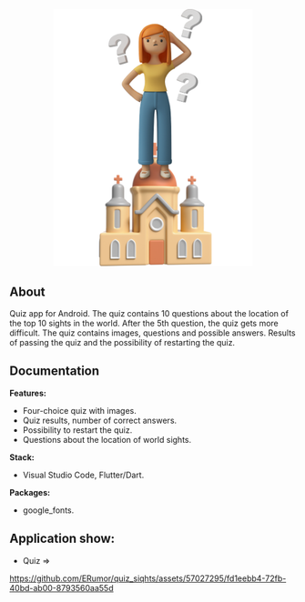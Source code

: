 <p align="center">
      <img src="assets/images/quiz-logo.png" width="350">
</p>

## About

Quiz app for Android. The quiz contains 10 questions about the location of the top 10 sights in the world. After the 5th question, the quiz gets more difficult. The quiz contains images, questions and possible answers. Results of passing the quiz and the possibility of restarting the quiz.

## Documentation

**Features:**
- Four-choice quiz with images.
- Quiz results, number of correct answers.
- Possibility to restart the quiz.
- Questions about the location of world sights.

**Stack:**
- Visual Studio Code, Flutter/Dart. 

**Packages:** 
- google_fonts.

## Application show:

- Quiz =>

https://github.com/ERumor/quiz_siqhts/assets/57027295/fd1eebb4-72fb-40bd-ab00-8793560aa55d

